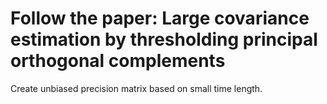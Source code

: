 # Follow the paper: Large covariance estimation by thresholding principal orthogonal complements
Create unbiased precision matrix based on small time length.